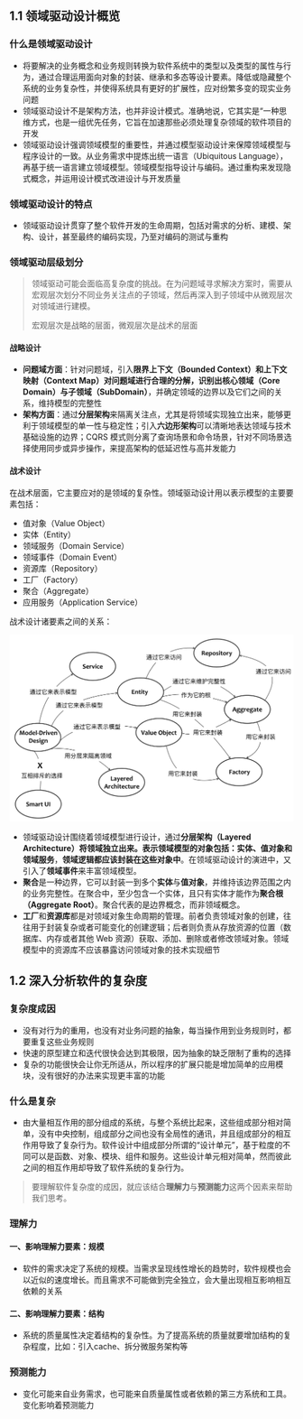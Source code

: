 ## 1.1 领域驱动设计概览

### 什么是领域驱动设计

- 将要解决的业务概念和业务规则转换为软件系统中的类型以及类型的属性与行为，通过合理运用面向对象的封装、继承和多态等设计要素。降低或隐藏整个系统的业务复杂性，并使得系统具有更好的扩展性，应对纷繁多变的现实业务问题
- 领域驱动设计不是架构方法，也并非设计模式。准确地说，它其实是“一种思维方式，也是一组优先任务，它旨在加速那些必须处理复杂领域的软件项目的开发
- 领域驱动设计强调领域模型的重要性，并通过模型驱动设计来保障领域模型与程序设计的一致。从业务需求中提炼出统一语言（Ubiquitous Language），再基于统一语言建立领域模型。领域模型指导设计与编码。通过重构来发现隐式概念，并运用设计模式改进设计与开发质量

### 领域驱动设计的特点

- 领域驱动设计贯穿了整个软件开发的生命周期，包括对需求的分析、建模、架构、设计，甚至最终的编码实现，乃至对编码的测试与重构

### 领域驱动层级划分

> 领域驱动可能会面临高复杂度的挑战。在为问题域寻求解决方案时，需要从宏观层次划分不同业务关注点的子领域，然后再深入到子领域中从微观层次对领域进行建模。
>
> 宏观层次是战略的层面，微观层次是战术的层面

#### 战略设计

- **问题域方面**：针对问题域，引入**限界上下文（Bounded Context）**和**上下文映射（Context Map）**对问题域进行合理的分解，识别出**核心领域（Core Domain）**与**子领域（SubDomain）**，并确定领域的边界以及它们之间的关系，维持模型的完整性
- **架构方面**：通过**分层架构**来隔离关注点，尤其是将领域实现独立出来，能够更利于领域模型的单一性与稳定性；引入**六边形架构**可以清晰地表达领域与技术基础设施的边界；CQRS 模式则分离了查询场景和命令场景，针对不同场景选择使用同步或异步操作，来提高架构的低延迟性与高并发能力

#### 战术设计

在战术层面，它主要应对的是领域的复杂性。领域驱动设计用以表示模型的主要要素包括：

- 值对象（Value Object）
- 实体（Entity）
- 领域服务（Domain Service）
- 领域事件（Domain Event）
- 资源库（Repository）
- 工厂（Factory）
- 聚合（Aggregate）
- 应用服务（Application Service）

战术设计诸要素之间的关系：

![img](..\images\999999\41040a90-7854-11e8-9ada-255ab1257678)

- 领域驱动设计围绕着领域模型进行设计，通过**分层架构（Layered Architecture）**将领域独立出来。表示领域模型的对象包括：**实体**、**值对象**和**领域服务**，**领域逻辑都应该封装在这些对象中**。在领域驱动设计的演进中，又引入了**领域事件**来丰富领域模型。
- **聚合**是一种边界，它可以封装一到多个**实体**与**值对象**，并维持该边界范围之内的业务完整性。在聚合中，至少包含一个实体，且只有实体才能作为**聚合根（Aggregate Root）**。聚合代表的是边界概念，而非领域概念。
- **工厂**和**资源库**都是对领域对象生命周期的管理。前者负责领域对象的创建，往往用于封装复杂或者可能变化的创建逻辑；后者则负责从存放资源的位置（数据库、内存或者其他 Web 资源）获取、添加、删除或者修改领域对象。领域模型中的资源库不应该暴露访问领域对象的技术实现细节

## 1.2 深入分析软件的复杂度

### 复杂度成因

- 没有对行为的重用，也没有对业务问题的抽象，每当操作用到业务规则时，都要重复这些业务规则
- 快速的原型建立和迭代很快会达到其极限，因为抽象的缺乏限制了重构的选择
- 复杂的功能很快会让你无所适从，所以程序的扩展只能是增加简单的应用模块，没有很好的办法来实现更丰富的功能

### 什么是复杂

- 由大量相互作用的部分组成的系统，与整个系统比起来，这些组成部分相对简单，没有中央控制，组成部分之间也没有全局性的通讯，并且组成部分的相互作用导致了复杂行为。软件设计中组成部分所谓的“设计单元”，基于粒度的不同可以是函数、对象、模块、组件和服务。这些设计单元相对简单，然而彼此之间的相互作用却导致了软件系统的复杂行为。

> 要理解软件复杂度的成因，就应该结合**理解力**与**预测能力**这两个因素来帮助我们思考。

### 理解力

#### 一、影响理解力要素：**规模**

- 软件的需求决定了系统的规模。当需求呈现线性增长的趋势时，软件规模也会以近似的速度增长。而且需求不可能做到完全独立，会大量出现相互影响相互依赖的关系

#### 二、影响理解力要素：**结构**

- 系统的质量属性决定着结构的复杂性。为了提高系统的质量就要增加结构的复杂程度，比如：引入cache、拆分微服务架构等

### 预测能力

- 变化可能来自业务需求，也可能来自质量属性或者依赖的第三方系统和工具。变化影响着预测能力

